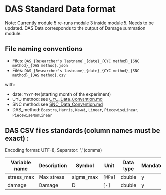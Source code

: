 # DAS Standard Data format

Note: Currently module 5 re-runs module 3 inside module 5. Needs to be updated.
DAS Data corresponds to the output of Damage summation module.

## File naming conventions

- Files: `DAS_{Researcher's lastname}_{date}_{CYC method}_{SNC method}_{DAS method}.json`
- Files: `DAS_{Researcher's lastname}_{date}_{CYC method}_{SNC method}_{DAS method}.csv`

with:

- date: `YYYY-MM` (starting month of the experiment)
- CYC method: see [CYC_Data_Convention.md](CYC_Data_Convention.md)
- SNC method: see [SNC_Data_Convention.md](SNC_Data_Convention.md)
- DAS_method: `Boestra`, `Harris`, `Kawai`, `Linear`, `PiecewiseLinear`, `PiecewiseNonLinear`

## DAS CSV files standards (column names must be exact) :

Encoding format: UTF-8, Separator: ',' (comma)

| Variable name | Description | Symbol    | Unit    | Data type | Mandatory |
| ------------- | ----------- | --------- | ------- | --------- | --------- |
| stress_max    | Max stress  | sigma_max | `[MPa]` | double    | y         |
| damage        | Damage      | D         | `[-]`   | double    | y         |
